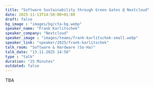 ```yaml
---
title: "Software Sustainability through Green Gates @ Nextcloud"
date: 2025-11-13T14:50:00+01:00
draft: false
bg_image : "images/bg/cta-bg.webp"
speaker_name: "Frank Karlitschek"
speaker_company: "Nextcloud"
speaker_image : "images/teams/frank-karlitschek-small.webp"
speaker_link: "speaker/2025/frank-karlitschek"
talk_room: "Software & Hardware (So-Ha)"
talk_date: "13.11.2025 14:50"
type : "talk"
duration: "25 Minutes"
outdated: false
---
```


TBA
